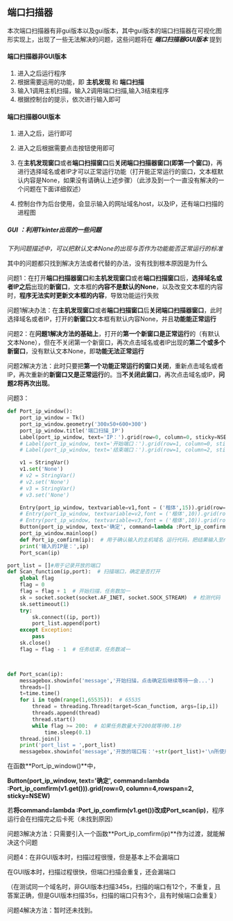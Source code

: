 ## 端口扫描器

本次端口扫描器有非gui版本以及gui版本，其中gui版本的端口扫描器在可视化图形实现上，出现了一些无法解决的问题，这些问题将在   ***端口扫描器GUI版本***   提到

#### 端口扫描器非GUI版本

1. 进入之后运行程序
2. 根据需要运用的功能，即   **主机发现**  和   **端口扫描**
3. 输入1调用主机扫描，输入2调用端口扫描,输入3结束程序
4. 根据控制台的提示，依次进行输入即可



#### 端口扫描器GUI版本

1. 进入之后，运行即可

2. 进入之后根据需要点击按钮使用即可

3. 在**主机发现窗口**或者**端口扫描窗口**后**关闭端口扫描器窗口(即第一个窗口)**，再进行选择域名或者IP才可以正常运行功能（打开能正常运行的窗口，文本框默认内容是None，如果没有请确认上述步骤）（此涉及到一个一直没有解决的一个问题在下面详细叙述）

   

4. 控制台作为后台使用，会显示输入的网址域名host，以及IP，还有端口扫描的进程图

   

##### **GUI ：利用Tkinter出现的一些问题**

*下列问题描述中，可以把默认文本None的出现与否作为功能能否正常运行的标准*

其中的问题都只找到解决方法或者代替的办法，没有找到根本原因是为什么



问题1：在打开**端口扫描器窗口**和**主机发现窗口**或者**端口扫描窗口**后，**选择域名或者IP之后**出现的**新窗口**，文本框的**内容不是默认的None**，以及改变文本框的内容时，**程序无法实时更新文本框的内容**，导致功能运行失败

问题1解决办法：在**主机发现窗口**或者**端口扫描窗口**后**关闭端口扫描器窗口**，此时选择域名或者IP，打开的**新窗口**文本框有默认内容None，并且**功能能正常运行**





问题2：在**问题1解决方法的基础上**，打开的**第一个新窗口是正常运行**的（有默认文本None），但在不关闭第一个新窗口，再次点击域名或者IP出现的**第二个或多个新窗口**，没有默认文本None，即**功能无法正常运行**

问题2解决方法：此时只要把**第一个功能正常运行的窗口关闭**，重新点击域名或者IP，再次重新的**新窗口又是正常运行**的。当**不关闭此窗口**，再次点击域名或IP，**问题2将再次出现**。





问题3：

```python
def Port_ip_window():
    port_ip_window = Tk()
    port_ip_window.geometry('300x50+600+300')
    port_ip_window.title('端口扫描_IP')
    Label(port_ip_window, text='IP：').grid(row=0, column=0, sticky=NSEW)
    # Label(port_ip_window, text='开始端口：').grid(row=1, column=0, sticky=NSEW)
    # Label(port_ip_window, text='结束端口：').grid(row=1, column=2, sticky=NSEW)

    v1 = StringVar()
    v1.set('None')
    # v2 = StringVar()
    # v2.set('None')
    # v3 = StringVar()
    # v3.set('None')

    Entry(port_ip_window, textvariable=v1,font = ('楷体',15)).grid(row=0, column=1, columnspan=3, sticky=NSEW)
    # Entry(port_ip_window, textvariable=v2,font = ('楷体',10)).grid(row=1, column=1, sticky=NSEW)
    # Entry(port_ip_window, textvariable=v3,font = ('楷体',10)).grid(row=1, column=3, sticky=NSEW)
    Button(port_ip_window, text='确定', command=lambda :Port_ip_comfirm(v1.get())).grid(row=0, column=4,rowspan=2, sticky=NSEW)
    port_ip_window.mainloop()
    def Port_ip_comfirm(ip):  # 用于确认输入的主机域名 运行代码，把结果输入至resul_text文本框中
    print('输入的IP是：',ip)
    Port_scan(ip)

port_list = []#用于记录开放的端口
def Scan_functiom(ip,port):  # 扫描端口，确定是否打开
    global flag
    flag = 0
    flag = flag + 1  # 开始扫描，任务数加一
    sk = socket.socket(socket.AF_INET, socket.SOCK_STREAM)  # 检测代码
    sk.settimeout(1)
    try:
        sk.connect((ip, port))
        port_list.append(port)
    except Exception:
        pass
    sk.close()
    flag = flag - 1  # 任务结束，任务数减一



def Port_scan(ip):
    messagebox.showinfo('message','开始扫描，点击确定后继续等待一会...')
    threads=[]
    t=time.time()
    for i in tqdm(range(1,65535)):  # 65535
        thread = threading.Thread(target=Scan_functiom, args=[ip,i])
        threads.append(thread)
        thread.start()
        while flag >= 200:  # 如果任务数量大于200就等待0.1秒
            time.sleep(0.1)
    thread.join()
    print('port_list = ',port_list)
    messagebox.showinfo('message','开放的端口有：'+str(port_list)+'\n所使用的时间为：'+str(time.time()-t)+'秒')  #此处port_list以及time.time()-t要用str转格式，不然此messagebox无法显示


```

在函数**Port_ip_window()**中，

**Button(port_ip_window, text='确定', command=lambda :Port_ip_comfirm(v1.get())).grid(row=0, column=4,rowspan=2, sticky=NSEW)**

若**将command=lambda :Port_ip_comfirm(v1.get())改成Port_scan(ip)**，程序运行会在扫描完之后卡死（未找到原因）



问题3解决方法：只需要引入一个函数**Port_ip_comfirm(ip)**作为过渡，就能解决这个问题





问题4：在非GUI版本时，扫描过程很慢，但是基本上不会漏端口

在GUI版本时，扫描过程很快，但端口扫描会重复，还会漏端口

（在测试同一个域名时，非GUI版本扫描345s，扫描的端口有12个，不重复，且答案正确，但是GUI版本扫描35s，扫描的端口只有3个，且有时候端口会重复）



问题4解决方法：暂时还未找到。